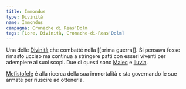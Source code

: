 ```yaml
---
title: Immondus
type: Divinità
name: Immondus
campagna: Cronache di Reas'Dolm
tags: [Lore, Divinità, Cronache-di-Reas'Dolm]
---
```


Una delle [Divinità](_Divinità%20maggiori.md) che combatté nella [[prima guerra]]. Si pensava fosse rimasto ucciso ma continua a stringere patti con esseri viventi per adempiere ai suoi scopi. Due di questi sono [Malec](Malec%20Sulenet.md) e [Iluvia](Iluvia.md). 

[Mefistofele](Diavoli.md) é alla ricerca della sua immortalità e sta governando le sue armate per riuscire ad ottenerla.